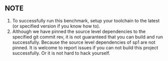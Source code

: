 ## NOTE

1. To successfully run this benchmark, setup your toolchain to the latest (or specified version if you know how to).
2. Although we have pinned the source level dependencies to the specified git commit rev, it is not guaranteed that you can build and run successfully. Because the source level dependencies of sp1 are not pinned. It is welcome to report issues if you can not build this project successfully. Or it is not hard to hack yourself.
